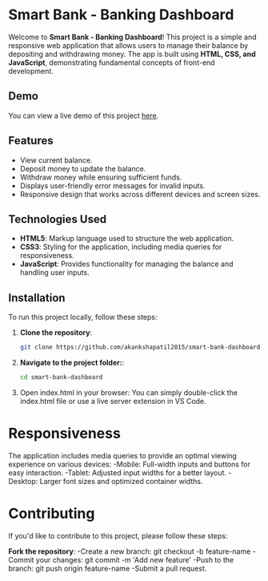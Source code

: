 # Smart Bank - Banking Dashboard

Welcome to **Smart Bank - Banking Dashboard**! This project is a simple and responsive web application that allows users to manage their balance by depositing and withdrawing money. The app is built using **HTML, CSS, and JavaScript**, demonstrating fundamental concepts of front-end development.

## Demo
You can view a live demo of this project [here](#https://banking-dashboard-project-theta.vercel.app/).

## Features
- View current balance.
- Deposit money to update the balance.
- Withdraw money while ensuring sufficient funds.
- Displays user-friendly error messages for invalid inputs.
- Responsive design that works across different devices and screen sizes.

## Technologies Used
- **HTML5**: Markup language used to structure the web application.
- **CSS3**: Styling for the application, including media queries for responsiveness.
- **JavaScript**: Provides functionality for managing the balance and handling user inputs.

## Installation
To run this project locally, follow these steps:

1. **Clone the repository**:
   ```bash
   git clone https://github.com/akankshapatil2015/smart-bank-dashboard.git
2. **Navigate to the project folder:**:
   ```bash
   cd smart-bank-dashboard
3. Open index.html in your browser: You can simply double-click the index.html file or use a live server extension in VS Code.

# Responsiveness
  The application includes media queries to provide an optimal viewing experience on various devices:
  -Mobile: Full-width inputs and buttons for easy interaction.
  -Tablet: Adjusted input widths for a better layout.
  -Desktop: Larger font sizes and optimized container widths.
  
# Contributing
  If you'd like to contribute to this project, please follow these steps:
  
  **Fork the repository**:
  -Create a new branch: git checkout -b feature-name
  -Commit your changes: git commit -m 'Add new feature'
  -Push to the branch: git push origin feature-name
  -Submit a pull request.
    
